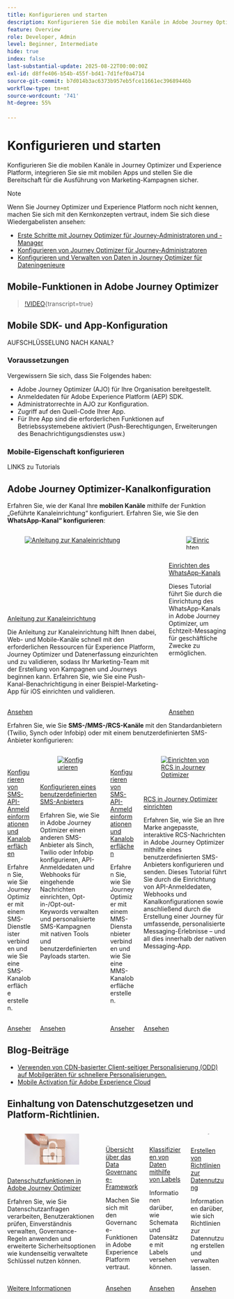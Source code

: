 ```yaml
---
title: Konfigurieren und starten
description: Konfigurieren Sie die mobilen Kanäle in Adobe Journey Optimizer (AJO) und Adobe Experience Platform (AEP), integrieren Sie sie mit mobilen Apps und stellen Sie sicher, dass sie für die Ausführung von Marketing-Kampagnen bereit sind.
feature: Overview
role: Developer, Admin
level: Beginner, Intermediate
hide: true
index: false
last-substantial-update: 2025-08-22T00:00:00Z
exl-id: d8ffe406-b54b-455f-bd41-7d1fef0a4714
source-git-commit: b7d014b3ac6373b957eb5fce11661ec39689446b
workflow-type: tm+mt
source-wordcount: '741'
ht-degree: 55%

---
```


# Konfigurieren und starten

Konfigurieren Sie die mobilen Kanäle in Journey Optimizer und Experience Platform, integrieren Sie sie mit mobilen Apps und stellen Sie die Bereitschaft für die Ausführung von Marketing-Kampagnen sicher.

>[!NOTE]
>
>Wenn Sie Journey Optimizer und Experience Platform noch nicht kennen, machen Sie sich mit den Kernkonzepten vertraut, indem Sie sich diese Wiedergabelisten ansehen:
>
>* [Erste Schritte mit Journey Optimizer für Journey-Administratoren und -Manager](https://experienceleague.adobe.com/de/playlists/journey-optimizer-getting-started-for-journey-administrators-and-managers)
>* [Konfigurieren von Journey Optimizer für Journey-Administratoren](https://experienceleague.adobe.com/de/playlists/journey-optimizer-configure-journey-optimizer-for-administrators)
>* [Konfigurieren und Verwalten von Daten in Journey Optimizer für Dateningenieure](https://experienceleague.adobe.com/de/playlists/journey-optimizer-configure-and-manage-data-for-data-engineers)


## Mobile-Funktionen in Adobe Journey Optimizer

>[!VIDEO](https://video.tv.adobe.com/v/342103?quality=12&learn=on){transcript=true}

## Mobile SDK- und App-Konfiguration

AUFSCHLÜSSELUNG NACH KANAL?

### Voraussetzungen

Vergewissern Sie sich, dass Sie Folgendes haben:

* Adobe Journey Optimizer (AJO) für Ihre Organisation bereitgestellt.
* Anmeldedaten für Adobe Experience Platform (AEP) SDK.
* Administratorrechte in AJO zur Konfiguration.
* Zugriff auf den Quell-Code Ihrer App.
* Für Ihre App sind die erforderlichen Funktionen auf Betriebssystemebene aktiviert (Push-Berechtigungen, Erweiterungen des Benachrichtigungsdienstes usw.)

### Mobile-Eigenschaft konfigurieren

LINKS zu Tutorials


## Adobe Journey Optimizer-Kanalkonfiguration

Erfahren Sie, wie der Kanal Ihre **mobilen Kanäle** mithilfe der Funktion „Geführte Kanaleinrichtung“ konfiguriert. Erfahren Sie, wie Sie den **WhatsApp-Kanal“ konfigurieren**:

<!-- CARDS
* https://experienceleague.adobe.com/de/docs/journey-optimizer-learn/tutorials/configuration/channel-configuration/web-and-mobile-channels/guided-channel-setup
* https://experienceleague.adobe.com/de/docs/journey-optimizer-learn/tutorials/configuration/channel-configuration/whatsapp-channel/set-up-whatsapp-channel
-->
<!-- START CARDS HTML - DO NOT MODIFY BY HAND -->
<div class="columns">
    <div class="column is-half-tablet is-half-desktop is-one-third-widescreen" aria-label="Guided channel setup">
        <div class="card" style="height: 100%; display: flex; flex-direction: column; height: 100%;">
            <div class="card-image">
                <figure class="image x-is-16by9">
                    <a href="https://experienceleague.adobe.com/de/docs/journey-optimizer-learn/tutorials/configuration/channel-configuration/web-and-mobile-channels/guided-channel-setup" title="Anleitung zur Kanaleinrichtung" target="_blank" rel="referrer">
                        <img class="is-bordered-r-small" src="https://video.tv.adobe.com/v/3433053/?format=jpeg&nocache=1755888511558" alt="Anleitung zur Kanaleinrichtung"
                             style="width: 100%; aspect-ratio: 16 / 9; object-fit: cover; overflow: hidden; display: block; margin: auto;">
                    </a>
                </figure>
            </div>
            <div class="card-content is-padded-small" style="display: flex; flex-direction: column; flex-grow: 1; justify-content: space-between;">
                <div class="top-card-content">
                    <p class="headline is-size-6 has-text-weight-bold">
                        <a href="https://experienceleague.adobe.com/de/docs/journey-optimizer-learn/tutorials/configuration/channel-configuration/web-and-mobile-channels/guided-channel-setup" target="_blank" rel="referrer" title="Anleitung zur Kanaleinrichtung">Anleitung zur Kanaleinrichtung</a>
                    </p>
                    <p class="is-size-6">Die Anleitung zur Kanaleinrichtung hilft Ihnen dabei, Web- und Mobile-Kanäle schnell mit den erforderlichen Ressourcen für Experience Platform, Journey Optimizer und Datenerfassung einzurichten und zu validieren, sodass Ihr Marketing-Team mit der Erstellung von Kampagnen und Journeys beginnen kann. Erfahren Sie, wie Sie eine Push-Kanal-Benachrichtigung in einer Beispiel-Marketing-App für iOS einrichten und validieren.</p>
                </div>
                <a href="https://experienceleague.adobe.com/de/docs/journey-optimizer-learn/tutorials/configuration/channel-configuration/web-and-mobile-channels/guided-channel-setup" target="_blank" rel="referrer" class="spectrum-Button spectrum-Button--outline spectrum-Button--primary spectrum-Button--sizeM" style="align-self: flex-start; margin-top: 1rem;">
                    <span class="spectrum-Button-label has-no-wrap has-text-weight-bold">Ansehen</span>
                </a>
            </div>
        </div>
    </div>
    <div class="column is-half-tablet is-half-desktop is-one-third-widescreen" aria-label="Set up the WhatsApp channel">
        <div class="card" style="height: 100%; display: flex; flex-direction: column; height: 100%;">
            <div class="card-image">
                <figure class="image x-is-16by9">
                    <a href="https://experienceleague.adobe.com/de/docs/journey-optimizer-learn/tutorials/configuration/channel-configuration/whatsapp-channel/set-up-whatsapp-channel" title="Einrichten des WhatsApp-Kanals" target="_blank" rel="referrer">
                        <img class="is-bordered-r-small" src="https://video.tv.adobe.com/v/3470268/?format=jpeg&nocache=1755888511569" alt="Einrichten des WhatsApp-Kanals"
                             style="width: 100%; aspect-ratio: 16 / 9; object-fit: cover; overflow: hidden; display: block; margin: auto;">
                    </a>
                </figure>
            </div>
            <div class="card-content is-padded-small" style="display: flex; flex-direction: column; flex-grow: 1; justify-content: space-between;">
                <div class="top-card-content">
                    <p class="headline is-size-6 has-text-weight-bold">
                        <a href="https://experienceleague.adobe.com/de/docs/journey-optimizer-learn/tutorials/configuration/channel-configuration/whatsapp-channel/set-up-whatsapp-channel" target="_blank" rel="referrer" title="Einrichten des WhatsApp-Kanals">Einrichten des WhatsApp-Kanals</a>
                    </p>
                    <p class="is-size-6">Dieses Tutorial führt Sie durch die Einrichtung des WhatsApp-Kanals in Adobe Journey Optimizer, um Echtzeit-Messaging für geschäftliche Zwecke zu ermöglichen.</p>
                </div>
                <a href="https://experienceleague.adobe.com/de/docs/journey-optimizer-learn/tutorials/configuration/channel-configuration/whatsapp-channel/set-up-whatsapp-channel" target="_blank" rel="referrer" class="spectrum-Button spectrum-Button--outline spectrum-Button--primary spectrum-Button--sizeM" style="align-self: flex-start; margin-top: 1rem;">
                    <span class="spectrum-Button-label has-no-wrap has-text-weight-bold">Ansehen</span>
                </a>
            </div>
        </div>
    </div>
</div>
<!-- END CARDS HTML - DO NOT MODIFY BY HAND -->


Erfahren Sie, wie Sie **SMS-/MMS-/RCS-Kanäle** mit den Standardanbietern (Twilio, Synch oder Infobip) oder mit einem benutzerdefinierten SMS-Anbieter konfigurieren:

<!-- CARDS
* https://experienceleague.adobe.com/de/docs/journey-optimizer-learn/tutorials/configuration/channel-configuration/sms-mms-channel/set-up-sms-channel
* https://experienceleague.adobe.com/de/docs/journey-optimizer-learn/tutorials/configuration/channel-configuration/sms-mms-channel/configure-custom-sms-provider
* https://experienceleague.adobe.com/de/docs/journey-optimizer-learn/tutorials/configuration/channel-configuration/sms-mms-channel/configure-mms-api-credentials-and-channel-surfaces
* https://experienceleague.adobe.com/de/docs/journey-optimizer-learn/tutorials/configuration/channel-configuration/sms-mms-channel/set-up-rcs
-->
<!-- START CARDS HTML - DO NOT MODIFY BY HAND -->
<div class="columns">
    <div class="column is-half-tablet is-half-desktop is-one-third-widescreen" aria-label="Configure SMS API credentials and channel surfaces">
        <div class="card" style="height: 100%; display: flex; flex-direction: column; height: 100%;">
            <div class="card-image">
                <figure class="image x-is-16by9">
                    <a href="https://experienceleague.adobe.com/de/docs/journey-optimizer-learn/tutorials/configuration/channel-configuration/sms-mms-channel/set-up-sms-channel" title="Konfigurieren von SMS-API-Anmeldedaten und Kanaloberflächen" target="_blank" rel="referrer">
                        <img class="is-bordered-r-small" src="https://video.tv.adobe.com/v/3413355?format=jpeg&nocache=1755888512031" alt="Konfigurieren von SMS-API-Anmeldedaten und Kanaloberflächen"
                             style="width: 100%; aspect-ratio: 16 / 9; object-fit: cover; overflow: hidden; display: block; margin: auto;">
                    </a>
                </figure>
            </div>
            <div class="card-content is-padded-small" style="display: flex; flex-direction: column; flex-grow: 1; justify-content: space-between;">
                <div class="top-card-content">
                    <p class="headline is-size-6 has-text-weight-bold">
                        <a href="https://experienceleague.adobe.com/de/docs/journey-optimizer-learn/tutorials/configuration/channel-configuration/sms-mms-channel/set-up-sms-channel" target="_blank" rel="referrer" title="Konfigurieren von SMS-API-Anmeldedaten und Kanaloberflächen">Konfigurieren von SMS-API-Anmeldeinformationen und Kanaloberflächen</a>
                    </p>
                    <p class="is-size-6">Erfahren Sie, wie Sie Journey Optimizer mit einem SMS-Dienstleister verbinden und wie Sie eine SMS-Kanaloberfläche erstellen.</p>
                </div>
                <a href="https://experienceleague.adobe.com/de/docs/journey-optimizer-learn/tutorials/configuration/channel-configuration/sms-mms-channel/set-up-sms-channel" target="_blank" rel="referrer" class="spectrum-Button spectrum-Button--outline spectrum-Button--primary spectrum-Button--sizeM" style="align-self: flex-start; margin-top: 1rem;">
                    <span class="spectrum-Button-label has-no-wrap has-text-weight-bold">Ansehen</span>
                </a>
            </div>
        </div>
    </div>
    <div class="column is-half-tablet is-half-desktop is-one-third-widescreen" aria-label="Configure a custom SMS provider">
        <div class="card" style="height: 100%; display: flex; flex-direction: column; height: 100%;">
            <div class="card-image">
                <figure class="image x-is-16by9">
                    <a href="https://experienceleague.adobe.com/de/docs/journey-optimizer-learn/tutorials/configuration/channel-configuration/sms-mms-channel/configure-custom-sms-provider" title="Konfigurieren eines benutzerdefinierten SMS-Anbieters" target="_blank" rel="referrer">
                        <img class="is-bordered-r-small" src="https://video.tv.adobe.com/v/3431625/?format=jpeg&nocache=1755888512068" alt="Konfigurieren eines benutzerdefinierten SMS-Anbieters"
                             style="width: 100%; aspect-ratio: 16 / 9; object-fit: cover; overflow: hidden; display: block; margin: auto;">
                    </a>
                </figure>
            </div>
            <div class="card-content is-padded-small" style="display: flex; flex-direction: column; flex-grow: 1; justify-content: space-between;">
                <div class="top-card-content">
                    <p class="headline is-size-6 has-text-weight-bold">
                        <a href="https://experienceleague.adobe.com/de/docs/journey-optimizer-learn/tutorials/configuration/channel-configuration/sms-mms-channel/configure-custom-sms-provider" target="_blank" rel="referrer" title="Konfigurieren eines benutzerdefinierten SMS-Anbieters">Konfigurieren eines benutzerdefinierten SMS-Anbieters</a>
                    </p>
                    <p class="is-size-6">Erfahren Sie, wie Sie in Adobe Journey Optimizer einen anderen SMS-Anbieter als Sinch, Twilio oder Infobip konfigurieren, API-Anmeldedaten und Webhooks für eingehende Nachrichten einrichten, Opt-in-/Opt-out-Keywords verwalten und personalisierte SMS-Kampagnen mit nativen Tools und benutzerdefinierten Payloads starten.</p>
                </div>
                <a href="https://experienceleague.adobe.com/de/docs/journey-optimizer-learn/tutorials/configuration/channel-configuration/sms-mms-channel/configure-custom-sms-provider" target="_blank" rel="referrer" class="spectrum-Button spectrum-Button--outline spectrum-Button--primary spectrum-Button--sizeM" style="align-self: flex-start; margin-top: 1rem;">
                    <span class="spectrum-Button-label has-no-wrap has-text-weight-bold">Ansehen</span>
                </a>
            </div>
        </div>
    </div>
    <div class="column is-half-tablet is-half-desktop is-one-third-widescreen" aria-label="Configure MMS API credentials and channel surfaces">
        <div class="card" style="height: 100%; display: flex; flex-direction: column; height: 100%;">
            <div class="card-image">
                <figure class="image x-is-16by9">
                    <a href="https://experienceleague.adobe.com/de/docs/journey-optimizer-learn/tutorials/configuration/channel-configuration/sms-mms-channel/configure-mms-api-credentials-and-channel-surfaces" title="Konfigurieren von MMS-API-Anmeldeinformationen und Kanaloberflächen" target="_blank" rel="referrer">
                        <img class="is-bordered-r-small" src="https://video.tv.adobe.com/v/3428872/?format=jpeg&nocache=1755888512061" alt="Konfigurieren von MMS-API-Anmeldeinformationen und Kanaloberflächen"
                             style="width: 100%; aspect-ratio: 16 / 9; object-fit: cover; overflow: hidden; display: block; margin: auto;">
                    </a>
                </figure>
            </div>
            <div class="card-content is-padded-small" style="display: flex; flex-direction: column; flex-grow: 1; justify-content: space-between;">
                <div class="top-card-content">
                    <p class="headline is-size-6 has-text-weight-bold">
                        <a href="https://experienceleague.adobe.com/de/docs/journey-optimizer-learn/tutorials/configuration/channel-configuration/sms-mms-channel/configure-mms-api-credentials-and-channel-surfaces" target="_blank" rel="referrer" title="Konfigurieren von MMS-API-Anmeldeinformationen und Kanaloberflächen">Konfigurieren von SMS-API-Anmeldeinformationen und Kanaloberflächen</a>
                    </p>
                    <p class="is-size-6">Erfahren Sie, wie Sie Journey Optimizer mit einem MMS-Dienstanbieter verbinden und wie Sie eine MMS-Kanaloberfläche erstellen.</p>
                </div>
                <a href="https://experienceleague.adobe.com/de/docs/journey-optimizer-learn/tutorials/configuration/channel-configuration/sms-mms-channel/configure-mms-api-credentials-and-channel-surfaces" target="_blank" rel="referrer" class="spectrum-Button spectrum-Button--outline spectrum-Button--primary spectrum-Button--sizeM" style="align-self: flex-start; margin-top: 1rem;">
                    <span class="spectrum-Button-label has-no-wrap has-text-weight-bold">Ansehen</span>
                </a>
            </div>
        </div>
    </div>
    <div class="column is-half-tablet is-half-desktop is-one-third-widescreen" aria-label="Set up RCS in Journey Optimizer">
        <div class="card" style="height: 100%; display: flex; flex-direction: column; height: 100%;">
            <div class="card-image">
                <figure class="image x-is-16by9">
                    <a href="https://experienceleague.adobe.com/de/docs/journey-optimizer-learn/tutorials/configuration/channel-configuration/sms-mms-channel/set-up-rcs" title="Einrichten von RCS in Journey Optimizer" target="_blank" rel="referrer">
                        <img class="is-bordered-r-small" src="https://video.tv.adobe.com/v/3464755/?format=jpeg&nocache=1755888512073" alt="Einrichten von RCS in Journey Optimizer"
                             style="width: 100%; aspect-ratio: 16 / 9; object-fit: cover; overflow: hidden; display: block; margin: auto;">
                    </a>
                </figure>
            </div>
            <div class="card-content is-padded-small" style="display: flex; flex-direction: column; flex-grow: 1; justify-content: space-between;">
                <div class="top-card-content">
                    <p class="headline is-size-6 has-text-weight-bold">
                        <a href="https://experienceleague.adobe.com/de/docs/journey-optimizer-learn/tutorials/configuration/channel-configuration/sms-mms-channel/set-up-rcs" target="_blank" rel="referrer" title="Einrichten von RCS in Journey Optimizer">RCS in Journey Optimizer einrichten</a>
                    </p>
                    <p class="is-size-6">Erfahren Sie, wie Sie an Ihre Marke angepasste, interaktive RCS-Nachrichten in Adobe Journey Optimizer mithilfe eines benutzerdefinierten SMS-Anbieters konfigurieren und senden. Dieses Tutorial führt Sie durch die Einrichtung von API-Anmeldedaten, Webhooks und Kanalkonfigurationen sowie anschließend durch die Erstellung einer Journey für umfassende, personalisierte Messaging-Erlebnisse – und all dies innerhalb der nativen Messaging-App.</p>
                </div>
                <a href="https://experienceleague.adobe.com/de/docs/journey-optimizer-learn/tutorials/configuration/channel-configuration/sms-mms-channel/set-up-rcs" target="_blank" rel="referrer" class="spectrum-Button spectrum-Button--outline spectrum-Button--primary spectrum-Button--sizeM" style="align-self: flex-start; margin-top: 1rem;">
                    <span class="spectrum-Button-label has-no-wrap has-text-weight-bold">Ansehen</span>
                </a>
            </div>
        </div>
    </div>
</div>
<!-- END CARDS HTML - DO NOT MODIFY BY HAND -->

## Blog-Beiträge

* [Verwenden von CDN-basierter Client-seitiger Personalisierung (ODD) auf Mobilgeräten für schnellere Personalisierungen.](https://experienceleaguecommunities.adobe.com/t5/journey-optimizer-blogs/using-cdn-based-client-side-personalization-odd-on-mobile-for/ba-p/761626?profile.language=de)
* [Mobile Activation für Adobe Experience Cloud](https://experienceleaguecommunities.adobe.com/t5/adobe-target-blogs/mobile-activation-for-adobe-experience-cloud/ba-p/541595?profile.language=de)

## Einhaltung von Datenschutzgesetzen und Platform-Richtlinien.

<!-- CARDS
* https://experienceleague.adobe.com/de/docs/journey-optimizer/using/privacy/privacy-landing-page{image=../mobile-learning-hub/assets/privacy.webp}{title = Privacy Features in Adobe Journey Optimizer}{description = Learn how to process privacy requests, audit user actions, manage consent, apply governance rules, and leverage advanced security options like Customer Managed Keys.}
* https://experienceleague.adobe.com/de/docs/journey-optimizer-learn/tutorials/data-governance-and-privacy/data-governance-framework
* https://experienceleague.adobe.com/de/docs/journey-optimizer-learn/tutorials/data-governance-and-privacy/classify-data-using-lables{cta = Watch}
* https://experienceleague.adobe.com/de/docs/journey-optimizer-learn/tutorials/data-governance-and-privacy/create-data-usage-policies
-->
<!-- START CARDS HTML - DO NOT MODIFY BY HAND -->
<div class="columns">
    <div class="column is-half-tablet is-half-desktop is-one-third-widescreen" aria-label="Privacy Features in Adobe Journey Optimizer">
        <div class="card" style="height: 100%; display: flex; flex-direction: column; height: 100%;">
            <div class="card-image">
                <figure class="image x-is-16by9">
                    <a href="https://experienceleague.adobe.com/de/docs/journey-optimizer/using/privacy/privacy-landing-page" title="Datenschutzfunktionen in Adobe Journey Optimizer" target="_blank" rel="referrer">
                        <img class="is-bordered-r-small" src="../mobile-learning-hub/assets/privacy.webp" alt="Datenschutzfunktionen in Adobe Journey Optimizer"
                             style="width: 100%; aspect-ratio: 16 / 9; object-fit: cover; overflow: hidden; display: block; margin: auto;">
                    </a>
                </figure>
            </div>
            <div class="card-content is-padded-small" style="display: flex; flex-direction: column; flex-grow: 1; justify-content: space-between;">
                <div class="top-card-content">
                    <p class="headline is-size-6 has-text-weight-bold">
                        <a href="https://experienceleague.adobe.com/de/docs/journey-optimizer/using/privacy/privacy-landing-page" target="_blank" rel="referrer" title="Datenschutzfunktionen in Adobe Journey Optimizer">Datenschutzfunktionen in Adobe Journey Optimizer</a>
                    </p>
                    <p class="is-size-6">Erfahren Sie, wie Sie Datenschutzanfragen verarbeiten, Benutzeraktionen prüfen, Einverständnis verwalten, Governance-Regeln anwenden und erweiterte Sicherheitsoptionen wie kundenseitig verwaltete Schlüssel nutzen können.</p>
                </div>
                <a href="https://experienceleague.adobe.com/de/docs/journey-optimizer/using/privacy/privacy-landing-page" target="_blank" rel="referrer" class="spectrum-Button spectrum-Button--outline spectrum-Button--primary spectrum-Button--sizeM" style="align-self: flex-start; margin-top: 1rem;">
                    <span class="spectrum-Button-label has-no-wrap has-text-weight-bold">Weitere Informationen</span>
                </a>
            </div>
        </div>
    </div>
    <div class="column is-half-tablet is-half-desktop is-one-third-widescreen" aria-label="Data Governance Framework Overview">
        <div class="card" style="height: 100%; display: flex; flex-direction: column; height: 100%;">
            <div class="card-image">
                <figure class="image x-is-16by9">
                    <a href="https://experienceleague.adobe.com/de/docs/journey-optimizer-learn/tutorials/data-governance-and-privacy/data-governance-framework" title="Übersicht über das Data-Governance-Framework" target="_blank" rel="referrer">
                        <img class="is-bordered-r-small" src="https://video.tv.adobe.com/v/29708/?format=jpeg&nocache=1755888512557" alt="Übersicht über das Data-Governance-Framework"
                             style="width: 100%; aspect-ratio: 16 / 9; object-fit: cover; overflow: hidden; display: block; margin: auto;">
                    </a>
                </figure>
            </div>
            <div class="card-content is-padded-small" style="display: flex; flex-direction: column; flex-grow: 1; justify-content: space-between;">
                <div class="top-card-content">
                    <p class="headline is-size-6 has-text-weight-bold">
                        <a href="https://experienceleague.adobe.com/de/docs/journey-optimizer-learn/tutorials/data-governance-and-privacy/data-governance-framework" target="_blank" rel="referrer" title="Übersicht über das Data-Governance-Framework">Übersicht über das Data Governance-Framework</a>
                    </p>
                    <p class="is-size-6">Machen Sie sich mit den Governance-Funktionen in Adobe Experience Platform vertraut.</p>
                </div>
                <a href="https://experienceleague.adobe.com/de/docs/journey-optimizer-learn/tutorials/data-governance-and-privacy/data-governance-framework" target="_blank" rel="referrer" class="spectrum-Button spectrum-Button--outline spectrum-Button--primary spectrum-Button--sizeM" style="align-self: flex-start; margin-top: 1rem;">
                    <span class="spectrum-Button-label has-no-wrap has-text-weight-bold">Ansehen</span>
                </a>
            </div>
        </div>
    </div>
    <div class="column is-half-tablet is-half-desktop is-one-third-widescreen" aria-label="Classify data using labels">
        <div class="card" style="height: 100%; display: flex; flex-direction: column; height: 100%;">
            <div class="card-image">
                <figure class="image x-is-16by9">
                    <a href="https://experienceleague.adobe.com/de/docs/journey-optimizer-learn/tutorials/data-governance-and-privacy/classify-data-using-lables" title="Klassifizieren von Daten mithilfe von Labels" target="_blank" rel="referrer">
                        <img class="is-bordered-r-small" src="https://video.tv.adobe.com/v/29709?format=jpeg&nocache=1755888512540" alt="Klassifizieren von Daten mithilfe von Labels"
                             style="width: 100%; aspect-ratio: 16 / 9; object-fit: cover; overflow: hidden; display: block; margin: auto;">
                    </a>
                </figure>
            </div>
            <div class="card-content is-padded-small" style="display: flex; flex-direction: column; flex-grow: 1; justify-content: space-between;">
                <div class="top-card-content">
                    <p class="headline is-size-6 has-text-weight-bold">
                        <a href="https://experienceleague.adobe.com/de/docs/journey-optimizer-learn/tutorials/data-governance-and-privacy/classify-data-using-lables" target="_blank" rel="referrer" title="Klassifizieren von Daten mithilfe von Labels">Klassifizieren von Daten mithilfe von Labels</a>
                    </p>
                    <p class="is-size-6">Informationen darüber, wie Schemata und Datensätze mit Labels versehen können.</p>
                </div>
                <a href="https://experienceleague.adobe.com/de/docs/journey-optimizer-learn/tutorials/data-governance-and-privacy/classify-data-using-lables" target="_blank" rel="referrer" class="spectrum-Button spectrum-Button--outline spectrum-Button--primary spectrum-Button--sizeM" style="align-self: flex-start; margin-top: 1rem;">
                    <span class="spectrum-Button-label has-no-wrap has-text-weight-bold">Ansehen</span>
                </a>
            </div>
        </div>
    </div>
    <div class="column is-half-tablet is-half-desktop is-one-third-widescreen" aria-label="Create Data Usage Policies">
        <div class="card" style="height: 100%; display: flex; flex-direction: column; height: 100%;">
            <div class="card-image">
                <figure class="image x-is-16by9">
                    <a href="https://experienceleague.adobe.com/de/docs/journey-optimizer-learn/tutorials/data-governance-and-privacy/create-data-usage-policies" title="Erstellen von Richtlinien zur Datennutzung" target="_blank" rel="referrer">
                        <img class="is-bordered-r-small" src="https://video.tv.adobe.com/v/32977/?format=jpeg&nocache=1755888512550" alt="Erstellen von Richtlinien zur Datennutzung"
                             style="width: 100%; aspect-ratio: 16 / 9; object-fit: cover; overflow: hidden; display: block; margin: auto;">
                    </a>
                </figure>
            </div>
            <div class="card-content is-padded-small" style="display: flex; flex-direction: column; flex-grow: 1; justify-content: space-between;">
                <div class="top-card-content">
                    <p class="headline is-size-6 has-text-weight-bold">
                        <a href="https://experienceleague.adobe.com/de/docs/journey-optimizer-learn/tutorials/data-governance-and-privacy/create-data-usage-policies" target="_blank" rel="referrer" title="Erstellen von Richtlinien zur Datennutzung">Erstellen von Richtlinien zur Datennutzung</a>
                    </p>
                    <p class="is-size-6">Informationen darüber, wie sich Richtlinien zur Datennutzung erstellen und verwalten lassen.</p>
                </div>
                <a href="https://experienceleague.adobe.com/de/docs/journey-optimizer-learn/tutorials/data-governance-and-privacy/create-data-usage-policies" target="_blank" rel="referrer" class="spectrum-Button spectrum-Button--outline spectrum-Button--primary spectrum-Button--sizeM" style="align-self: flex-start; margin-top: 1rem;">
                    <span class="spectrum-Button-label has-no-wrap has-text-weight-bold">Ansehen</span>
                </a>
            </div>
        </div>
    </div>
</div>
<!-- END CARDS HTML - DO NOT MODIFY BY HAND -->
